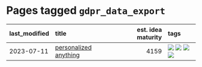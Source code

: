 # Pages tagged `gdpr_data_export`

|last_modified|title|est. idea maturity|tags
|:---|:---|---:|:---|
|2023-07-11|[personalized anything](../personalized_anything.md)|4159|[![](https://img.shields.io/badge/tag-gdpr_data_export-d548d8)](../tags/gdpr_data_export.md) [![](https://img.shields.io/badge/tag-llm-98b52b)](../tags/llm.md) [![](https://img.shields.io/badge/tag-personalization-7fe3bd)](../tags/personalization.md) [![](https://img.shields.io/badge/tag-productivity-1dc0d1)](../tags/productivity.md)|